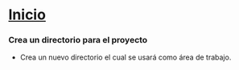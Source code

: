 # [Inicio](https://centrodecomputoitslp.github.io/que_personaje_shrek_eres)

### Crea un directorio para el proyecto
- Crea un nuevo directorio el cual se usará como área de trabajo.